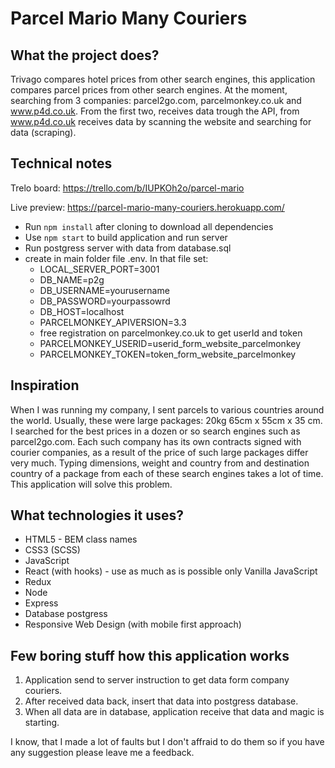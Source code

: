 # Parcel Mario Many Couriers

## What the project does?

Trivago compares hotel prices from other search engines, this application compares parcel prices from other search engines. At the moment, searching from 3 companies: parcel2go.com, parcelmonkey.co.uk and www.p4d.co.uk. From the first two, receives data trough the API, from www.p4d.co.uk receives data by scanning the website and searching for data (scraping).

## Technical notes

Trelo board: https://trello.com/b/IUPKOh2o/parcel-mario

Live preview: https://parcel-mario-many-couriers.herokuapp.com/

- Run `npm install` after cloning to download all dependencies
- Use `npm start` to build application and run server
- Run postgress server with data from database.sql
- create in main folder file .env. In that file set:
    - LOCAL_SERVER_PORT=3001
    - DB_NAME=p2g
    - DB_USERNAME=yourusername
    - DB_PASSWORD=yourpassowrd
    - DB_HOST=localhost
    - PARCELMONKEY_APIVERSION=3.3
    - free registration on parcelmonkey.co.uk to get userId and token 
    - PARCELMONKEY_USERID=userid_form_website_parcelmonkey
    - PARCELMONKEY_TOKEN=token_form_website_parcelmonkey

## Inspiration

When I was running my company, I sent parcels to various countries around the world. Usually, these were large packages: 20kg 65cm x 55cm x 35 cm. I searched for the best prices in a dozen or so search engines such as parcel2go.com. Each such company has its own contracts signed with courier companies, as a result of the price of such large packages differ very much. Typing dimensions, weight and country from and destination country of a package from each of these search engines takes a lot of time. This application will solve this problem.

## What technologies it uses?

- HTML5 - BEM class names
- CSS3 (SCSS)
- JavaScript
- React (with hooks) - use as much as is possible only Vanilla JavaScript
- Redux
- Node
- Express
- Database postgress
- Responsive Web Design (with mobile first approach)

## Few boring stuff how this application works

1. Application send to server instruction to get data form company couriers.
2. After received data back, insert that data into postgress database.
3. When all data are in database, application receive that data and magic is starting.

I know, that I made a lot of faults but I don't affraid to do them so if you have any suggestion please leave me a feedback.
